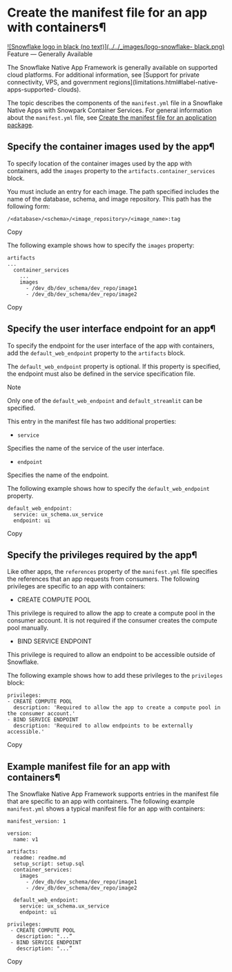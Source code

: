 # Create the manifest file for an app with containers¶

[![Snowflake logo in black \(no text\)](../../_images/logo-snowflake-
black.png)](../../_images/logo-snowflake-black.png) Feature — Generally
Available

The Snowflake Native App Framework is generally available on supported cloud
platforms. For additional information, see [Support for private connectivity,
VPS, and government regions](limitations.html#label-native-apps-supported-
clouds).

The topic describes the components of the `manifest.yml` file in a Snowflake
Native Apps with Snowpark Container Services. For general information about
the `manifest.yml` file, see [Create the manifest file for an application
package](creating-manifest).

## Specify the container images used by the app¶

To specify location of the container images used by the app with containers,
add the `images` property to the `artifacts.container_services` block.

You must include an entry for each image. The path specified includes the name
of the database, schema, and image repository. This path has the following
form:

    
    
    /<database>/<schema>/<image_repository>/<image_name>:tag
    

Copy

The following example shows how to specify the `images` property:

    
    
    artifacts
    ...
      container_services
        ...
        images
          - /dev_db/dev_schema/dev_repo/image1
          - /dev_db/dev_schema/dev_repo/image2
    

Copy

## Specify the user interface endpoint for an app¶

To specify the endpoint for the user interface of the app with containers, add
the `default_web_endpoint` property to the `artifacts` block.

The `default_web_endpoint` property is optional. If this property is
specified, the endpoint must also be defined in the service specification
file.

Note

Only one of the `default_web_endpoint` and `default_streamlit` can be
specified.

This entry in the manifest file has two additional properties:

  * `service`
    

Specifies the name of the service of the user interface.

  * `endpoint`
    

Specifies the name of the endpoint.

The following example shows how to specify the `default_web_endpoint`
property.

    
    
    default_web_endpoint:
      service: ux_schema.ux_service
      endpoint: ui
    

Copy

## Specify the privileges required by the app¶

Like other apps, the `references` property of the `manifest.yml` file
specifies the references that an app requests from consumers. The following
privileges are specific to an app with containers:

  * CREATE COMPUTE POOL

This privilege is required to allow the app to create a compute pool in the
consumer account. It is not required if the consumer creates the compute pool
manually.

  * BIND SERVICE ENDPOINT

This privilege is required to allow an endpoint to be accessible outside of
Snowflake.

The following example shows how to add these privileges to the `privileges`
block:

    
    
    privileges:
    - CREATE COMPUTE POOL
      description: 'Required to allow the app to create a compute pool in the consumer account.'
    - BIND SERVICE ENDPOINT
      description: 'Required to allow endpoints to be externally accessible.'
    

Copy

## Example manifest file for an app with containers¶

The Snowflake Native App Framework supports entries in the manifest file that
are specific to an app with containers. The following example `manifest.yml`
shows a typical manifest file for an app with containers:

    
    
    manifest_version: 1
    
    version:
      name: v1
    
    artifacts:
      readme: readme.md
      setup_script: setup.sql
      container_services:
        images
          - /dev_db/dev_schema/dev_repo/image1
          - /dev_db/dev_schema/dev_repo/image2
    
      default_web_endpoint:
        service: ux_schema.ux_service
        endpoint: ui
    
    privileges:
     - CREATE COMPUTE POOL
       description: "...”
     - BIND SERVICE ENDPOINT
       description: "...”
    

Copy

